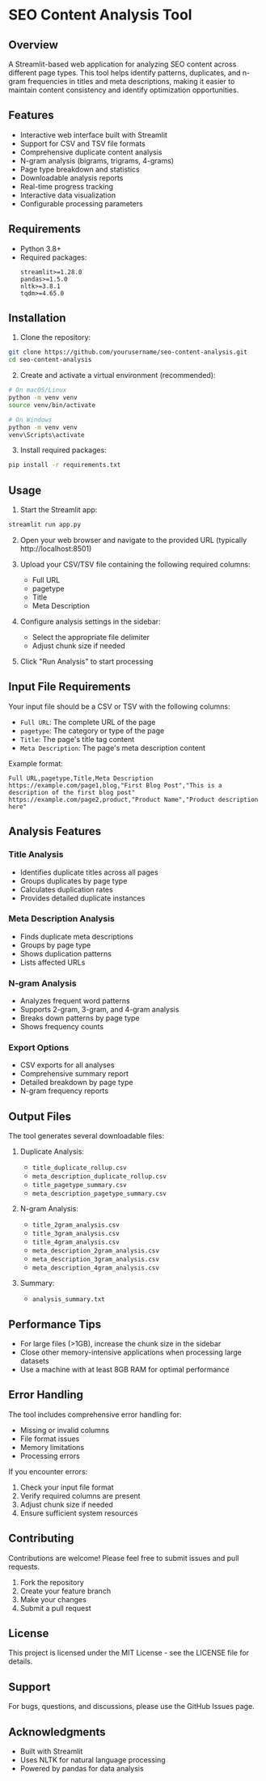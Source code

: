 # SEO Content Analysis Tool

## Overview
A Streamlit-based web application for analyzing SEO content across different page types. This tool helps identify patterns, duplicates, and n-gram frequencies in titles and meta descriptions, making it easier to maintain content consistency and identify optimization opportunities.

## Features
- Interactive web interface built with Streamlit
- Support for CSV and TSV file formats
- Comprehensive duplicate content analysis
- N-gram analysis (bigrams, trigrams, 4-grams)
- Page type breakdown and statistics
- Downloadable analysis reports
- Real-time progress tracking
- Interactive data visualization
- Configurable processing parameters

## Requirements
- Python 3.8+
- Required packages:
  ```
  streamlit>=1.28.0
  pandas>=1.5.0
  nltk>=3.8.1
  tqdm>=4.65.0
  ```

## Installation

1. Clone the repository:
```bash
git clone https://github.com/yourusername/seo-content-analysis.git
cd seo-content-analysis
```

2. Create and activate a virtual environment (recommended):
```bash
# On macOS/Linux
python -m venv venv
source venv/bin/activate

# On Windows
python -m venv venv
venv\Scripts\activate
```

3. Install required packages:
```bash
pip install -r requirements.txt
```

## Usage

1. Start the Streamlit app:
```bash
streamlit run app.py
```

2. Open your web browser and navigate to the provided URL (typically http://localhost:8501)

3. Upload your CSV/TSV file containing the following required columns:
   - Full URL
   - pagetype
   - Title
   - Meta Description

4. Configure analysis settings in the sidebar:
   - Select the appropriate file delimiter
   - Adjust chunk size if needed

5. Click "Run Analysis" to start processing

## Input File Requirements

Your input file should be a CSV or TSV with the following columns:
- `Full URL`: The complete URL of the page
- `pagetype`: The category or type of the page
- `Title`: The page's title tag content
- `Meta Description`: The page's meta description content

Example format:
```csv
Full URL,pagetype,Title,Meta Description
https://example.com/page1,blog,"First Blog Post","This is a description of the first blog post"
https://example.com/page2,product,"Product Name","Product description here"
```

## Analysis Features

### Title Analysis
- Identifies duplicate titles across all pages
- Groups duplicates by page type
- Calculates duplication rates
- Provides detailed duplicate instances

### Meta Description Analysis
- Finds duplicate meta descriptions
- Groups by page type
- Shows duplication patterns
- Lists affected URLs

### N-gram Analysis
- Analyzes frequent word patterns
- Supports 2-gram, 3-gram, and 4-gram analysis
- Breaks down patterns by page type
- Shows frequency counts

### Export Options
- CSV exports for all analyses
- Comprehensive summary report
- Detailed breakdown by page type
- N-gram frequency reports

## Output Files

The tool generates several downloadable files:
1. Duplicate Analysis:
   - `title_duplicate_rollup.csv`
   - `meta_description_duplicate_rollup.csv`
   - `title_pagetype_summary.csv`
   - `meta_description_pagetype_summary.csv`

2. N-gram Analysis:
   - `title_2gram_analysis.csv`
   - `title_3gram_analysis.csv`
   - `title_4gram_analysis.csv`
   - `meta_description_2gram_analysis.csv`
   - `meta_description_3gram_analysis.csv`
   - `meta_description_4gram_analysis.csv`

3. Summary:
   - `analysis_summary.txt`

## Performance Tips

- For large files (>1GB), increase the chunk size in the sidebar
- Close other memory-intensive applications when processing large datasets
- Use a machine with at least 8GB RAM for optimal performance

## Error Handling

The tool includes comprehensive error handling for:
- Missing or invalid columns
- File format issues
- Memory limitations
- Processing errors

If you encounter errors:
1. Check your input file format
2. Verify required columns are present
3. Adjust chunk size if needed
4. Ensure sufficient system resources

## Contributing

Contributions are welcome! Please feel free to submit issues and pull requests.

1. Fork the repository
2. Create your feature branch
3. Make your changes
4. Submit a pull request

## License

This project is licensed under the MIT License - see the LICENSE file for details.

## Support

For bugs, questions, and discussions, please use the GitHub Issues page.

## Acknowledgments

- Built with Streamlit
- Uses NLTK for natural language processing
- Powered by pandas for data analysis